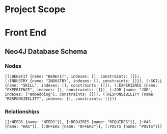 # Project Scope


# Front End



## Neo4J Database Schema

### Nodes

``` CYPHER
[(:BENEFIT {name: "BENEFIT", indexes: [], constraints: []}), (:INDUSTRY {name: "INDUSTRY", indexes: [], constraints: []}), (:SKILL {name: "SKILL", indexes: [], constraints: []}), (:EXPERIENCE {name: "EXPERIENCE", indexes: [], constraints: []}), (:JOB {name: "JOB", indexes: ["embedding"], constraints: []}), (:RESPONSIBILITY {name: "RESPONSIBILITY", indexes: [], constraints: []})]
```

### Relationships

``` CYPHER
[[:NEEDS {name: "NEEDS"}], [:REQUIRES {name: "REQUIRES"}], [:HAS {name: "HAS"}], [:OFFERS {name: "OFFERS"}], [:POSTS {name: "POSTS"}]]
```

